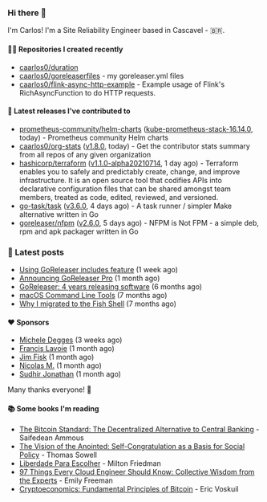 ### Hi there 👋

I'm Carlos! I'm a Site Reliability Engineer based in Cascavel - 🇧🇷.

#### 👨‍💻 Repositories I created recently
- [caarlos0/duration](https://github.com/caarlos0/duration)
- [caarlos0/goreleaserfiles](https://github.com/caarlos0/goreleaserfiles) - my goreleaser.yml files
- [caarlos0/flink-async-http-example](https://github.com/caarlos0/flink-async-http-example) - Example usage of Flink&#39;s RichAsyncFunction to do HTTP requests.

#### 🚀 Latest releases I've contributed to


- [prometheus-community/helm-charts](https://github.com/prometheus-community/helm-charts) ([kube-prometheus-stack-16.14.0](https://github.com/prometheus-community/helm-charts/releases/tag/kube-prometheus-stack-16.14.0), today) - Prometheus community Helm charts
- [caarlos0/org-stats](https://github.com/caarlos0/org-stats) ([v1.8.0](https://github.com/caarlos0/org-stats/releases/tag/v1.8.0), today) - Get the contributor stats summary from all repos of any given organization
- [hashicorp/terraform](https://github.com/hashicorp/terraform) ([v1.1.0-alpha20210714](https://github.com/hashicorp/terraform/releases/tag/v1.1.0-alpha20210714), 1 day ago) - Terraform enables you to safely and predictably create, change, and improve infrastructure. It is an open source tool that codifies APIs into declarative configuration files that can be shared amongst team members, treated as code, edited, reviewed, and versioned.
- [go-task/task](https://github.com/go-task/task) ([v3.6.0](https://github.com/go-task/task/releases/tag/v3.6.0), 4 days ago) - A task runner / simpler Make alternative written in Go
- [goreleaser/nfpm](https://github.com/goreleaser/nfpm) ([v2.6.0](https://github.com/goreleaser/nfpm/releases/tag/v2.6.0), 5 days ago) - NFPM is Not FPM - a simple deb, rpm and apk packager written in Go

### 📄 Latest posts
- [Using GoReleaser includes feature](https://carlosbecker.com/posts/goreleaser-includes/) (1 week ago)
- [Announcing GoReleaser Pro](https://carlosbecker.com/posts/goreleaser-pro/) (1 month ago)
- [GoReleaser: 4 years releasing software](https://carlosbecker.com/posts/goreleaser-4-years/) (6 months ago)
- [macOS Command Line Tools](https://carlosbecker.com/posts/xcode-select/) (7 months ago)
- [Why I migrated to the Fish Shell](https://carlosbecker.com/posts/fish/) (7 months ago)

#### ❤️ Sponsors
- [Michele Degges](https://github.com/mdeggies) (3 weeks ago)
- [Francis Lavoie](https://github.com/francislavoie) (1 month ago)
- [Jim Fisk](https://github.com/jimafisk) (1 month ago)
- [Nicolas M.](https://github.com/penguwin) (1 month ago)
- [Sudhir Jonathan](https://github.com/sudhirj) (1 month ago)

Many thanks everyone! 🙏

#### 📚 Some books I'm reading
- [The Bitcoin Standard: The Decentralized Alternative to Central Banking](https://www.goodreads.com/book/show/48989175-the-bitcoin-standard) - Saifedean Ammous
- [The Vision of the Anointed: Self-Congratulation as a Basis for Social Policy](https://www.goodreads.com/book/show/3044.The_Vision_of_the_Anointed) - Thomas Sowell
- [Liberdade Para Escolher](https://www.goodreads.com/book/show/17238591-liberdade-para-escolher) - Milton Friedman
- [97 Things Every Cloud Engineer Should Know: Collective Wisdom from the Experts](https://www.goodreads.com/book/show/53483754-97-things-every-cloud-engineer-should-know) - Emily Freeman
- [Cryptoeconomics: Fundamental Principles of Bitcoin](https://www.goodreads.com/book/show/56919322-cryptoeconomics) - Eric Voskuil
